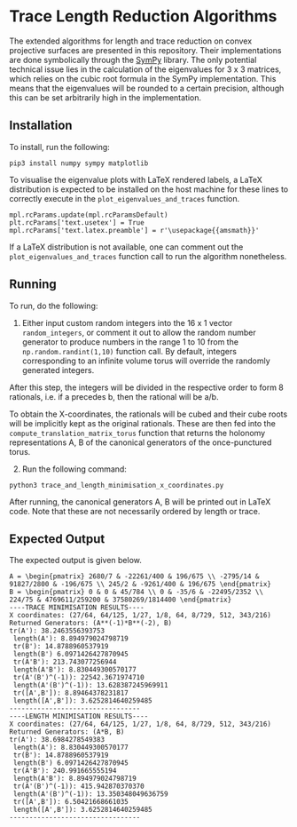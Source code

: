 # Trace Length Reduction Algorithms

The extended algorithms for length and trace reduction on convex projective surfaces are presented in this repository. Their implementations are done symbolically through the [SymPy](https://www.sympy.org/en/index.html) library. The only potential technical issue lies in the calculation of the eigenvalues for 3 x 3 matrices, which relies on the cubic root formula in the SymPy implementation. This means that the eigenvalues will be rounded to a certain precision, although this can be set arbitrarily high in the implementation.


## Installation

To install, run the following:

```
pip3 install numpy sympy matplotlib 
```

To visualise the eigenvalue plots with LaTeX rendered labels, a LaTeX distribution is expected to be installed on the host machine for these lines to correctly execute in the `plot_eigenvalues_and_traces` function. 

```
mpl.rcParams.update(mpl.rcParamsDefault)
plt.rcParams['text.usetex'] = True
mpl.rcParams['text.latex.preamble'] = r'\usepackage{{amsmath}}'
```

If a LaTeX distribution is not available, one can comment out the `plot_eigenvalues_and_traces` function call to run the algorithm nonetheless.

## Running

To run, do the following:

1. Either input custom random integers into the 16 x 1 vector `random_integers`, or comment it out to allow the random number generator to produce numbers in the range 1 to 10 from the `np.random.randint(1,10)` function call. By default, integers corresponding to an infinite volume torus will override the randomly generated integers.

After this step, the integers will be divided in the respective order to form 8 rationals, i.e. if a precedes b, then the rational will be a/b.

To obtain the X-coordinates, the rationals will be cubed and their cube roots will be implicitly kept as the original rationals. These are then fed into the `compute_translation_matrix_torus` function that returns the holonomy representations A, B of the canonical generators of the once-punctured torus. 

2. Run the following command:

```
python3 trace_and_length_minimisation_x_coordinates.py
```

After running, the canonical generators A, B will be printed out in LaTeX code. Note that these are not necessarily ordered by length or trace.


## Expected Output

The expected output is given below.

```
A = \begin{pmatrix} 2680/7 & -22261/400 & 196/675 \\ -2795/14 & 91827/2800 & -196/675 \\ 245/2 & -9261/400 & 196/675 \end{pmatrix}
B = \begin{pmatrix} 0 & 0 & 45/784 \\ 0 & -35/6 & -22495/2352 \\ 224/75 & 4769611/259200 & 37580269/1814400 \end{pmatrix}
----TRACE MINIMISATION RESULTS----
X coordinates: (27/64, 64/125, 1/27, 1/8, 64, 8/729, 512, 343/216)
Returned Generators: (A**(-1)*B**(-2), B)
tr(A'): 38.2463556393753 
 length(A'): 8.894979024798719 
 tr(B'): 14.8788960537919 
 length(B') 6.0971426427870945 
 tr(A'B'): 213.743077256944 
 length(A'B'): 8.830449300570177 
 tr(A'(B')^(-1)): 22542.3671974710 
 length(A'(B')^(-1)): 13.628387245969911 
 tr([A',B']): 8.89464378231817 
 length([A',B']): 3.6252814640259485
---------------------------------
----LENGTH MINIMISATION RESULTS----
X coordinates: (27/64, 64/125, 1/27, 1/8, 64, 8/729, 512, 343/216)
Returned Generators: (A*B, B)
tr(A'): 38.6984278549383 
 length(A'): 8.830449300570177 
 tr(B'): 14.8788960537919 
 length(B') 6.0971426427870945 
 tr(A'B'): 240.991665555194 
 length(A'B'): 8.894979024798719 
 tr(A'(B')^(-1)): 415.942870370370 
 length(A'(B')^(-1)): 13.350348049636759 
 tr([A',B']): 6.50421668661035 
 length([A',B']): 3.6252814640259485
---------------------------------
```